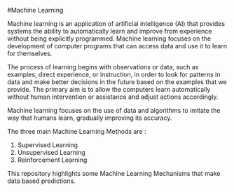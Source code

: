 #Machine Learning

Machine learning is an application of artificial intelligence (AI) that provides systems the ability to automatically learn and improve from experience without being explicitly programmed. Machine learning focuses on the development of computer programs that can access data and use it to learn for themselves.

The process of learning begins with observations or data, such as examples, direct experience, or instruction, in order to look for patterns in data and make better decisions in the future based on the examples that we provide. The primary aim is to allow the computers learn automatically without human intervention or assistance and adjust actions accordingly.

Machine learning focuses on the use of data and algorithms to imitate the way that humans learn, gradually improving its accuracy.

The three main Machine Learning Methods are :
1. Supervised Learning
2. Unsupervised Learning
3. Reinforcement Learning

This repository highlights some Machine Learning Mechanisms that make data based predictions.


